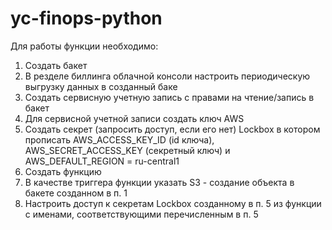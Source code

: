 # yc-finops-python

Для работы функции необходимо:

1.  Создать бакет
2.  В резделе биллинга облачной консоли настроить периодическую выгрузку данных в созданный баке
3.  Создать сервисную учетную запись с правами на чтение/запись в бакет
4.  Для сервисной учетной записи создать ключ AWS
5.  Создать секрет (запросить доступ, если его нет) Lockbox в котором прописать AWS\_ACCESS\_KEY\_ID (id ключа), AWS\_SECRET\_ACCESS\_KEY (секретный ключ) и AWS\_DEFAULT\_REGION = ru-central1
6.  Создать функцию
7.  В качестве триггера функции указать S3 - создание объекта в бакете созданном в п. 1
8.  Настроить доступ к секретам Lockbox созданному в п. 5 из функции с именами, соответствующими перечисленным в п. 5
